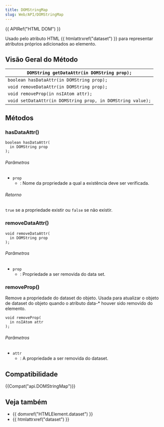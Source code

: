 ```yaml
---
title: DOMStringMap
slug: Web/API/DOMStringMap
---
```

{{ APIRef("HTML DOM") }}

Usado pelo atributo HTML {{ htmlattrxref("dataset") }} para representar atributos próprios adicionados ao elemento.

## Visão Geral do Método

| `DOMString getDataAttr(in DOMString prop);`                |
| ---------------------------------------------------------- |
| `boolean hasDataAttr(in DOMString prop);`                  |
| `void removeDataAttr(in DOMString prop);`                  |
| `void removeProp(in nsIAtom attr);`                        |
| `void setDataAttr(in DOMString prop, in DOMString value);` |

## Métodos

### hasDataAttr()

```
boolean hasDataAttr(
  in DOMString prop
);
```

###### Parâmetros

- `prop`
  - : Nome da propriedade a qual a existência deve ser verificada.

###### Retorno

`true` se a propriedade existir ou `false` se não existir.

### removeDataAttr()

```
void removeDataAttr(
  in DOMString prop
);
```

###### Parâmetros

- `prop`
  - : Propriedade a ser removida do data set.

### removeProp()

Remove a propriedade do dataset do objeto. Usada para atualizar o objeto de dataset do objeto quando o atributo data-\* houver sido removido do elemento.

```
void removeProp(
  in nsIAtom attr
);
```

###### Parâmetros

- `attr`
  - : A propriedade a ser removida do dataset.

## Compatibilidade

{{Compat("api.DOMStringMap")}}

## Veja também

- {{ domxref("HTMLElement.dataset") }}
- {{ htmlattrxref("dataset") }}
